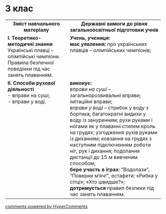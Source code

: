 <div id="hypercomments_widget" class="js-hypercomments-widget invisible"></div>

# 3 клас

<table>
  <tr>
    <td width="40%" align="center"><b>Зміст навчального матеріалу</b></td>
    <td width="60%" align="center"><b>Державні вимоги до рівня загальноосвітньої підготовки учнів</b></td>
  </tr>
  <tr>
<td width="40%" style="vertical-align:top !important;">
<b>І. Теоретико-методичні знання</b><br>
Українські плавці – олімпійські чемпіони.<br>
Правила безпечної поведінки під час занять плаванням.
</td> 
<td width="60%" style="vertical-align:top !important;">
<i><b>Учень, учениця:</b></i><br>
<b>має уявлення:</b> про українських плавців –  олімпійських  чемпіонів;
  </td>
  </tr>
    <tr>
<td width="40%" style="vertical-align:top !important;">
<b>ІІ. Способи рухової діяльності</b><br>
- вправи на суші;<br>
- вправи у  воді.<br>
</td> 
<td width="60%" style="vertical-align:top !important;">
<b>виконує:</b> <br>
<i>вправи на суші</i> – загальнорозвивальні вправи; імітаційні вправи; <br>
<i>вправи у  воді</i> – стрибок у воду з бортика; багатократні видихи у воду із зануренням; рухи руками і ногами як у плаванні стилем кроль на грудях; узгодження рухів руками із диханням; ковзання на грудях з наступним підключенням роботи ніг, рук і дихання; подолання дистанції до 15 м вивченим способом;<br>
<b>бере участь в іграх:</b> “Водолази”, “Поверни м’яч!”, естафети; «Рибка у сітці»; «Хто швидше?»;<br>
<b>дотримується</b> правил безпеки під час занять плаванням.
  </td>
  </tr>
</table>

<div class="js-hypercomments-container">
<a href="http://hypercomments.com" class="hc-link" title="comments widget">comments powered by HyperComments</a>
</div>